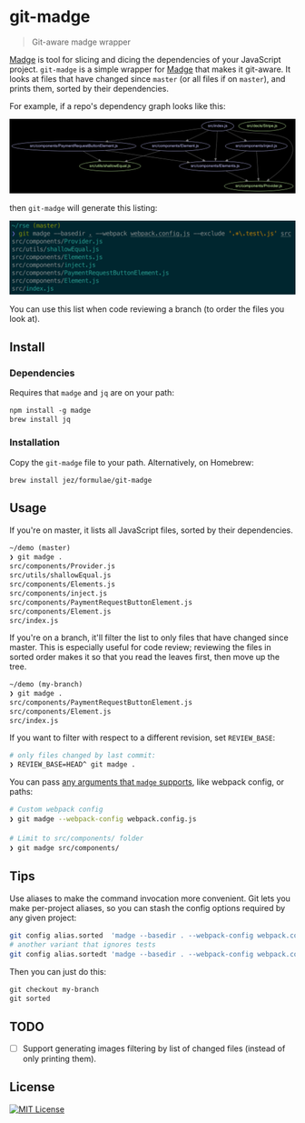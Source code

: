 # git-madge

> Git-aware madge wrapper

[Madge] is tool for slicing and dicing the dependencies of your JavaScript
project. `git-madge` is a simple wrapper for [Madge] that makes it git-aware. It
looks at files that have changed since `master` (or all files if on `master`),
and prints them, sorted by their dependencies.

[Madge]: https://github.com/pahen/madge

For example, if a repo's dependency graph looks like this:

![](graph.png)

then `git-madge` will generate this listing:

![](screenshot.png)

You can use this list when code reviewing a branch (to order the files you look
at).

## Install

### Dependencies

Requires that `madge` and `jq` are on your path:

```
npm install -g madge
brew install jq
```

### Installation

Copy the `git-madge` file to your path. Alternatively, on Homebrew:

```
brew install jez/formulae/git-madge
```


## Usage

If you're on master, it lists all JavaScript files, sorted by their
dependencies.

```
~/demo (master)
❯ git madge .
src/components/Provider.js
src/utils/shallowEqual.js
src/components/Elements.js
src/components/inject.js
src/components/PaymentRequestButtonElement.js
src/components/Element.js
src/index.js
```

If you're on a branch, it'll filter the list to only files that have changed
since master. This is especially useful for code review; reviewing the files in
sorted order makes it so that you read the leaves first, then move up the tree.

```
~/demo (my-branch)
❯ git madge .
src/components/PaymentRequestButtonElement.js
src/components/Element.js
src/index.js
```

If you want to filter with respect to a different revision, set `REVIEW_BASE`:

``` bash
# only files changed by last commit:
❯ REVIEW_BASE=HEAD^ git madge .
```

You can pass [any arguments that `madge` supports][flags], like webpack config,
or paths:

```bash
# Custom webpack config
❯ git madge --webpack-config webpack.config.js

# Limit to src/components/ folder
❯ git madge src/components/
```

[flags]: https://github.com/pahen/madge#cli

## Tips

Use aliases to make the command invocation more convenient. Git lets you make
per-project aliases, so you can stash the config options required by any given
project:

```bash
git config alias.sorted  'madge --basedir . --webpack-config webpack.config.js src'
# another variant that ignores tests
git config alias.sortedt 'madge --basedir . --webpack-config webpack.config.js --exclude ".*\.test\.js" src'
```

Then you can just do this:

```
git checkout my-branch
git sorted
```

## TODO

- [ ] Support generating images filtering by list of changed files (instead of
  only printing them).


## License

[![MIT License](https://img.shields.io/badge/license-MIT-blue.svg)](https://jez.io/MIT-LICENSE.txt)
